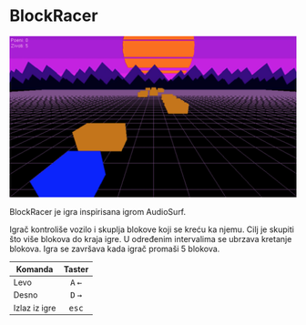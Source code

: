 # BlockRacer

[![Screenshot](screenshots/6.png)](screenshots/6.mp4)


BlockRacer je igra inspirisana igrom AudioSurf.

Igrač kontroliše vozilo i skuplja blokove koji se kreću ka njemu. Cilj je skupiti što više blokova do kraja igre. U određenim intervalima se ubrzava kretanje blokova. Igra se završava kada igrač promaši 5 blokova.

| Komanda               | Taster                      |
| --------------------- |:---------------------------:|
| Levo                  | <kbd>A</kbd> <kbd>←</kbd>  |
| Desno                 | <kbd>D</kbd> <kbd>→</kbd>  |
| Izlaz iz igre         | <kbd>esc</kbd>              |
